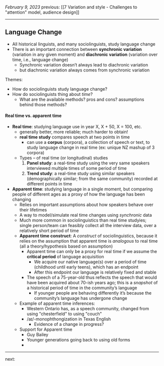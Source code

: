 *February 9, 2023*
previous: [[7 Variation and style - Challenges to "attention" model, audience design]]

---

## Language Change
- All historical linguists, and many sociolinguists, study language change
- There is an important connection between **synchronic variation** (variation in any given moment) and **diachronic variation** (variation over time, i.e., language change)
	- Synchronic variation doesn’t always lead to diachronic variation
	- but diachronic variation always comes from synchronic variation

Themes:
- How do sociolinguists study language change?
- How do sociolinguists thing about *time*?
	- What are the available methods? pros and cons? assumptions behind those methods?

#### Real time vs. apparent time
- **Real time**: studying language use in year X, X + 50, X = 100, etc.
	- generally better, more reliable; much harder to obtain!
	- **real time study** compares speech at two points in time
		- can use a **corpus** (corpora), a collection of speech or text, to study language change in real time (ex: unique NZ mashup of 3 corpora)
	- Types – of real time (or longitudinal) studies
		1. **Panel study**: a real-time study using the very same speakers interviewed multiple times of some period of time
		2. **Trend study**: a real-time study using similar speakers (demographically similar; from the same community) recorded at different points in time
- **Apparent time**: studying language in a single moment, but comparing people of different ages as a proxy of how the language has been changing
	- Relies on important assumptions about how speakers behave over their lifetimes
	- A way to model/simulate real time changes using *synchronic* data
	- Much more common in sociolinguistics than real time studyies; single person/team can feasibly collect all the interview data, over a relatively short period of time
	- **Apparent time construct**: A *construct* of sociolinguistics, because it relies on the assumption that apparent time is *analogous* to real time (all a theory/hypothesis based on assumption)
		- Apparent time can only be a proxy for real time if we assume the **critical period** of language acquisition
			- We acquire our native language(s) over a period of time (childhood until early teens), which has an endpoint
			- After this endpoint our language is relatively fixed and stable
		- The speech of a 75-year-old thus reflects the speech that would have been acquired about 70-ish years ago; this is a *snapshot* of a historical period of time in the community’s language
			- If younger people are behaving differently it’s because the community’s language has undergone change
	- Example of apparent time inferences:
		- Western Ontario has, as a speech community, changed from using "chesterfield" to using "couch"
		- /aɪ/-monophthongization in Texas English
			- Evidence of a change in progress?
	- Support for Apparent time
		- Guy Bailey
		- Younger generations going back to using old forms
		- 

---




next:
